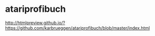 # atariprofibuch

http://htmlpreview.github.io/?https://github.com/karbrueggen/atariprofibuch/blob/master/index.html
